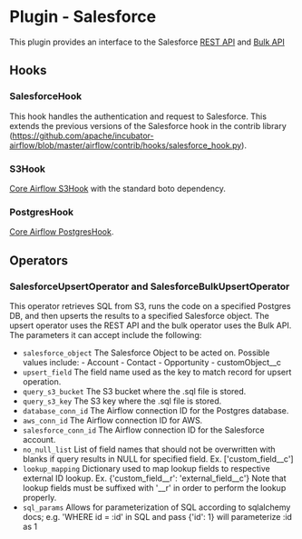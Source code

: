 # Plugin - Salesforce

This plugin provides an interface to the Salesforce [REST API](https://developer.salesforce.com/docs/atlas.en-us.api_rest.meta/api_rest/) and [Bulk API](https://developer.salesforce.com/docs/atlas.en-us.api_asynch.meta/api_asynch/asynch_api_intro.htm)

## Hooks
### SalesforceHook
This hook handles the authentication and request to Salesforce. This extends the previous versions of the Salesforce hook in the 
contrib library (https://github.com/apache/incubator-airflow/blob/master/airflow/contrib/hooks/salesforce_hook.py).

### S3Hook
[Core Airflow S3Hook](https://pythonhosted.org/airflow/_modules/S3_hook.html) with the standard boto dependency.

### PostgresHook
[Core Airflow PostgresHook](https://pythonhosted.org/airflow/_modules/postgres_hook.html).

## Operators
### SalesforceUpsertOperator and SalesforceBulkUpsertOperator
This operator retrieves SQL from S3, runs the code on a specified Postgres DB, and then upserts the results to a specified Salesforce object. The upsert operator
uses the REST API and the bulk operator uses the Bulk API. The parameters it can accept include the following:

- `salesforce_object`   The Salesforce Object to be acted on. Possible values include:
							- Account
							- Contact
							- Opportunity
							- customObject__c
- `upsert_field`        The field name used as the key to match record for upsert operation.
- `query_s3_bucket`     The S3 bucket where the .sql file is stored.
- `query_s3_key`        The S3 key where the .sql file is stored.
- `database_conn_id`    The Airflow connection ID for the Postgres database.
- `aws_conn_id`         The Airflow connection ID for AWS.
- `salesforce_conn_id`  The Airflow connection ID for the Salesforce account.
- `no_null_list`        List of field names that should not be overwritten with blanks if query results in NULL for
						specified field. Ex. ['custom_field__c']
- `lookup_mapping`      Dictionary used to map lookup fields to respective external ID lookup. Ex. {'custom_field__r': 'external_field__c'}
						Note that lookup fields must be suffixed with '__r' in order to perform the lookup properly.
- `sql_params`			Allows for parameterization of SQL according to sqlalchemy docs;
        				e.g. 'WHERE id = :id' in SQL and pass {'id': 1} will parameterize :id as 1